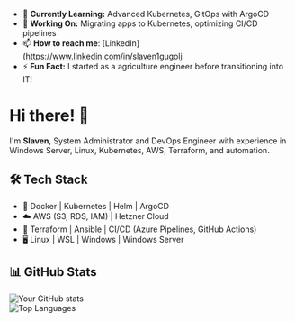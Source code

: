 - 🌱 **Currently Learning:** Advanced Kubernetes, GitOps with ArgoCD  
- 🚀 **Working On:** Migrating apps to Kubernetes, optimizing CI/CD pipelines
- 📫 **How to reach me**: [LinkedIn](https://www.linkedin.com/in/slaven1gugolj
- ⚡ **Fun Fact:** I started as a agriculture engineer before transitioning into IT!  


# Hi there! 👋

I'm **Slaven**, System Administrator and DevOps Engineer with experience in Windows Server, Linux, Kubernetes, AWS, Terraform, and automation. 

## 🛠️ Tech Stack  
- 🐳 Docker | Kubernetes | Helm | ArgoCD  
- ☁️ AWS (S3, RDS, IAM) | Hetzner Cloud  
- 🔧 Terraform | Ansible | CI/CD (Azure Pipelines, GitHub Actions)  
- 🖥️ Linux | WSL | Windows | Windows Server

## 📊 GitHub Stats  
![Your GitHub stats](https://github-readme-stats.vercel.app/api?username=yourusername&show_icons=true&theme=tokyonight)  
![Top Languages](https://github-readme-stats.vercel.app/api/top-langs/?username=yourusername&layout=compact&theme=tokyonight)  

<!--
**slaveng22/slaveng22** is a ✨ _special_ ✨ repository because its `README.md` (this file) appears on your GitHub profile.
-->
